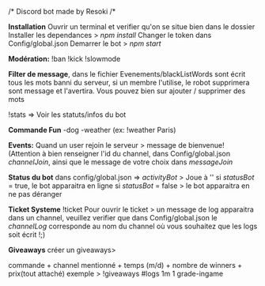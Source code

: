 /* Discord bot made by Resoki /*

**Installation**
Ouvrir un terminal et verifier qu'on se situe bien dans le dossier 
Installer les dependances > *npm install*
Changer le token dans Config/global.json
Demarrer le bot > *npm start*

**Modération:**
!ban 
!kick
!slowmode

**Filter de message**, dans le fichier Evenements/blackListWords sont écrit tous les mots banni du serveur,
si un membre l'utilise, le robot supprimera sont message et l'avertira.  Vous pouvez bien sur ajouter / supprimer des mots

!stats => Voir les statuts/infos du bot

**Commande Fun**
-dog
-weather (ex: !weather Paris)

**Events:**
Quand un user rejoin le serveur > message de bienvenue!
(Attention à bien renseigner l'id du channel, dans Config/global.json *channelJoin*, ainsi que le message de votre choix dans *messageJoin*


**Status du bot**
dans config/global.json =>
*activityBot* > Joue à '<votre texte ici>'
si *statusBot* = true, le bot apparaitra en ligne
si *statusBot* = false > le bot apparaitra en ne pas déranger

**Ticket Systeme**
!ticket Pour ouvrir le ticket > un message de log apparaitra dans un channel, veuillez verifier que dans Config/global.json 
le *channelLog* corresponde au nom du channel où vous souhaitez que les logs soit écrit !;) 

**Giveaways**
créer un giveaways>

commande + channel mentionné + temps (m/d) + nombre de winners + prix(tout attaché)
exemple >   !giveaways #logs 1m 1 grade-ingame
